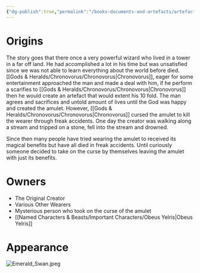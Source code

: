```yaml
---
{"dg-publish":true,"permalink":"/books-documents-and-artefacts/artefacts/the-emerald-swan-amulet/"}
---
```



# Origins
The story goes that there once a very powerful wizard who lived in a tower in a far off land. He had accomplished a lot in his time but was unsatisfied since we was not able to learn everything about the world before died. [[Gods & Heralds/Chronovorus/Chronovorus\|Chronovorus]], eager for some entertainment approached the man and made a deal with him, if he perform a scarifies to [[Gods & Heralds/Chronovorus/Chronovorus\|Chronovorus]] then he would create an artefact that would extent his 10 fold. The man agrees and sacrifices and untold amount of lives until the God was happy and created the amulet. However, [[Gods & Heralds/Chronovorus/Chronovorus\|Chronovorus]] cursed the amulet to kill the wearer through freak accidents. One day the creator was walking along a stream and tripped on a stone, fell into the stream and drowned. 

Since then many people have tried wearing the amulet to received its magical benefits but have all died in freak accidents. Until curiously someone decided to take on the curse by themselves leaving the amulet with just its benefits.

# Owners
- The Original Creator 
- Various Other Wearers
- Mysterious person who took on the curse of the amulet
- [[Named Characters & Beasts/Important Characters/Obeus Yelris\|Obeus Yelris]]

# Appearance

![Emerald_Swan.jpeg](/img/user/Admin/Attachments/Emerald_Swan.jpeg)

